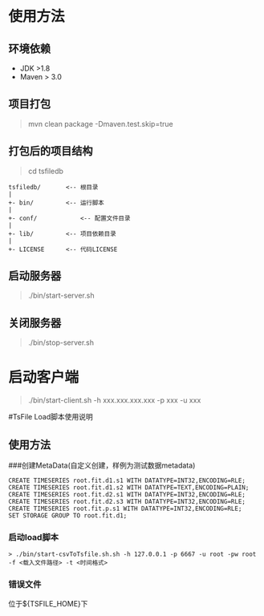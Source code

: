 # 使用方法

## 环境依赖

* JDK >1.8
* Maven > 3.0

## 项目打包

> mvn clean package -Dmaven.test.skip=true

## 打包后的项目结构

> cd tsfiledb

```
tsfiledb/		<-- 根目录
|
+- bin/			<-- 运行脚本
|
+- conf/			<-- 配置文件目录
|
+- lib/			<-- 项目依赖目录
|
+- LICENSE		<-- 代码LICENSE
```


## 启动服务器

> ./bin/start-server.sh

## 关闭服务器

> ./bin/stop-server.sh

# 启动客户端

> ./bin/start-client.sh -h xxx.xxx.xxx.xxx -p xxx -u xxx

#TsFile Load脚本使用说明
## 使用方法

###创建MetaData(自定义创建，样例为测试数据metadata)
```
CREATE TIMESERIES root.fit.d1.s1 WITH DATATYPE=INT32,ENCODING=RLE;
CREATE TIMESERIES root.fit.d1.s2 WITH DATATYPE=TEXT,ENCODING=PLAIN;
CREATE TIMESERIES root.fit.d2.s1 WITH DATATYPE=INT32,ENCODING=RLE;
CREATE TIMESERIES root.fit.d2.s3 WITH DATATYPE=INT32,ENCODING=RLE;
CREATE TIMESERIES root.fit.p.s1 WITH DATATYPE=INT32,ENCODING=RLE;
SET STORAGE GROUP TO root.fit.d1;
```
### 启动load脚本

```
> ./bin/start-csvToTsfile.sh.sh -h 127.0.0.1 -p 6667 -u root -pw root -f <载入文件路径> -t <时间格式>
``` 

### 错误文件
位于${TSFILE_HOME}下
